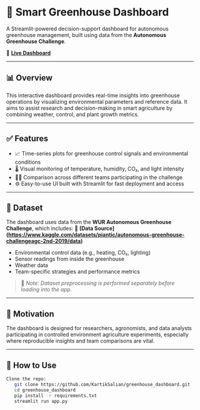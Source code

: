 # 🌱 Smart Greenhouse Dashboard

A Streamlit-powered decision-support dashboard for autonomous greenhouse management, built using data from the **Autonomous Greenhouse Challenge**.

🔗 **[Live Dashboard](https://greenhousedashboard-g.streamlit.app/)**

---

## 📊 Overview

This interactive dashboard provides real-time insights into greenhouse operations by visualizing environmental parameters and reference data. It aims to assist research and decision-making in smart agriculture by combining weather, control, and plant growth metrics.

---

## ✅ Features

- 📈 Time-series plots for greenhouse control signals and environmental conditions  
- 🌡️ Visual monitoring of temperature, humidity, CO₂, and light intensity  
- 👨‍🌾 Comparison across different teams participating in the challenge  
- ⚙️ Easy-to-use UI built with Streamlit for fast deployment and access

---

## 📁 Dataset

The dashboard uses data from the **WUR Autonomous Greenhouse Challenge**, which includes:
🔗 **[Data Source] (https://www.kaggle.com/datasets/piantic/autonomous-greenhouse-challengeagc-2nd-2019/data)**
- Environmental control data (e.g., heating, CO₂, lighting)
- Sensor readings from inside the greenhouse
- Weather data
- Team-specific strategies and performance metrics

> 📌 *Note: Dataset preprocessing is performed separately before loading into the app.*
---

## 🧠 Motivation
The dashboard is designed for researchers, agronomists, and data analysts participating in controlled environment agriculture experiments, especially where reproducible insights and team comparisons are vital.

---

## 🚀 How to Use
```bash
Clone the repo:
   git clone https://github.com/KartikSalian/greenhouse_dashboard.git
   cd greenhouse_dashboard
   pip install -r requirements.txt
   streamlit run app.py





